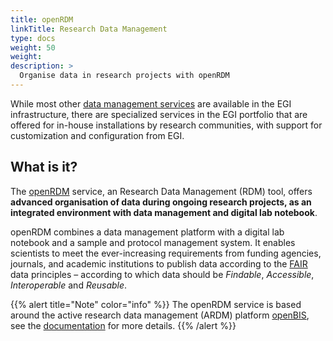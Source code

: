 ```yaml
---
title: openRDM
linkTitle: Research Data Management
type: docs
weight: 50
weight: 
description: >
  Organise data in research projects with openRDM
---
```


While most other [data management services](..) are available in the EGI infrastructure,
there are specialized services in the EGI portfolio that are offered for in-house
installations by research communities, with support for customization and
configuration from EGI.

## What is it?

The [openRDM](https://marketplace.eosc-portal.eu/services/openrdm-eu) service,
an Research Data Management (RDM) tool,
offers **advanced organisation of data during ongoing research projects,
as an integrated environment with data management and digital lab notebook**.

openRDM combines a data management platform with a digital lab notebook and a sample and
protocol management system. It enables scientists to meet the ever-increasing requirements
from funding agencies, journals, and academic institutions to publish data according to the
[FAIR](https://en.wikipedia.org/wiki/FAIR_data) data principles – according to which data
should be _Findable_, _Accessible_, _Interoperable_ and _Reusable_.

{{% alert title="Note" color="info" %}} The openRDM service is based around the
active research data management (ARDM) platform [openBIS](https://openbis.ch/), see the
[documentation](https://openbis.ch/index.php/docs/user-documentation/)
for more details.
{{% /alert %}}
